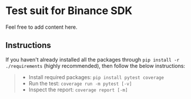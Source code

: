 # Test suit for Binance SDK

Feel free to add content here.

## Instructions
If you haven't already installed all the packages through `pip install -r ./requirements` (highly recommended), then follow the below instructions:
> - Install required packages:  `pip install pytest coverage`  
> - Run the test:               `coverage run -m pytest [-v]`  
> - Inspect the report:         `coverage report [-m]`  
